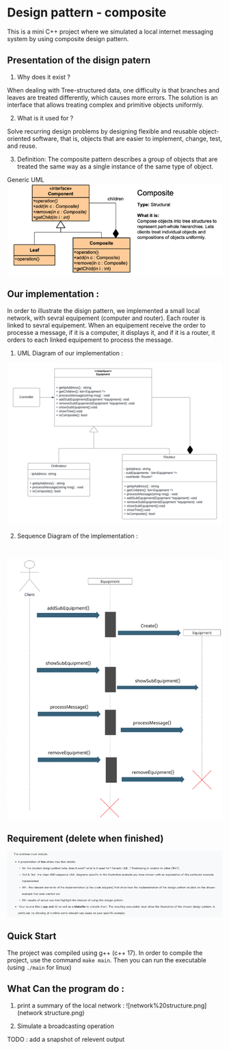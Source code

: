 # Design pattern - composite
This is a mini C++ project where we simulated a local internet messaging system by using composite design pattern.


## Presentation of the disign patern

1. Why does it exist ? 
                           
When dealing with Tree-structured data, one difficulty is that branches and leaves are treated differently, which causes more errors. The solution is an interface that allows treating complex and primitive objects uniformly.

2. What is it used for ?
 
Solve recurring design problems by designing flexible and reusable object-oriented software, that is, objects that are easier to implement, change, test, and reuse.

3. Definition:
The composite pattern describes a group of objects that are treated the same way as a single instance of the same type of object. <br />
 
Generic UML <br />
![img.png](img.png)


## Our implementation :
In order to illustrate the disign pattern, we implemented a small local network, with sevral equipement (computer and router). Each router is linked to sevral equipement. When an equipement receive the order to processe a message, if it is a computer, it displays it, and if it is a router, it orders to each linked equipement to process the message. <br />
1. UML Diagram of our implementation : 

![UML Diagram.png](UML%20Diagram.png)

2. Sequence Diagram of the implementation :
  <br />

![Sequence diagram.png](Sequence%20diagram.png)
  
## Requirement (delete when finished)
![img_1.png](img_1.png)
 
## Quick Start

The project was compiled using g++ (c++ 17). In order to compile the project, use the command `make main`. Then you can run the executable (using `./main` for linux) 

## What Can the program do : 

1. print a summary of the local network :
![network%20structure.png](network structure.png)

2. Simulate a broadcasting operation


TODO : add a snapshot of relevent output


